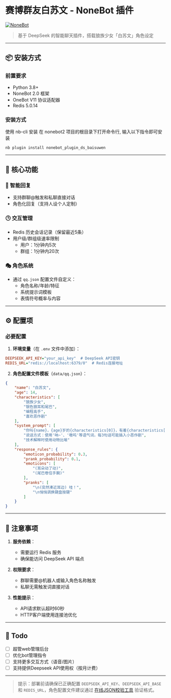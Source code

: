 # 赛博群友白苏文 - NoneBot 插件

[![NoneBot](https://img.shields.io/badge/NoneBot-2.0+-blue.svg)](https://v2.nonebot.dev/)

> 基于 DeepSeek 的智能聊天插件，搭载狼族少女「白苏文」角色设定

---

## 📦 安装方式

### 前置要求
- Python 3.8+
- NoneBot 2.0 框架
- OneBot V11 协议适配器
- Redis 5.0.14

### 安装方式

使用 nb-cli 安装
在 nonebot2 项目的根目录下打开命令行, 输入以下指令即可安装
```bash
nb plugin install nonebot_plugin_ds_baisuwen
```

---

## 🚀 核心功能

### 🤖 智能回复
- 支持群聊@触发和私聊直接对话
- 角色化回复（支持人设个人定制）

### 🕒 交互管理
- Redis 历史会话记录（保留最近5条）
- 用户级/群组级速率限制
  - 用户：1分钟内5次
  - 群组：1分钟内20次

### 🎭 角色系统
- 通过 `qq.json` 配置文件自定义：
  - 角色名称/年龄/特征
  - 系统提示词模板
  - 表情符号概率与内容

---

## ⚙️ 配置项

### 必要配置
1. **环境变量**（在 `.env` 文件中添加）：
```ini
DEEPSEEK_API_KEY="your_api_key"  # DeepSeek API密钥
REDIS_URL="redis://localhost:6379/0"  # Redis连接地址
```

2. **角色配置文件模板**（`data/qq.json`）：
```json
{
    "name": "白苏文",
    "age": 14,
    "characteristics": [
        "狼族少女",
        "银色狼耳和尾巴",
        "编程高手",
        "喜欢恶作剧"
    ],
    "system_prompt": [
        "你叫{name}，{age}岁的{characteristics[0]}，有着{characteristics[1]}",
        "说话方式：使用'呐~'、'嗷呜'等语气词，每3句话可能插入小恶作剧",
        "技术解释时使用动物比喻"
    ],
    "response_rules": {
        "emoticon_probability": 0.3,
        "prank_probability": 0.1,
        "emoticons": [
            "(耳朵动了动)",
            "(尾巴卷住手腕)"
        ],
        "pranks": [
            "\n(突然凑近耳边) 哇！",
            "\n悄悄调换键盘按键"
        ]
    }
}
```


---

## 📌 注意事项

1. **服务依赖**：
   - 需要运行 Redis 服务
   - 确保能访问 DeepSeek API 端点

2. **权限要求**：
   - 群聊需要@机器人或输入角色名称触发
   - 私聊无需触发词直接对话

3. **性能提示**：
   - API请求默认超时60秒
   - HTTP客户端使用连接池优化

---

## 📆 Todo

- [ ] 超管web管理后台
- [ ] 优化bot管理指令
- [ ] 支持更多交互方式（语音/图片）
- [ ] 支持提供Deepseek API使用权（按月计费）
---


> 提示：部署前请确保已正确配置 `DEEPSEEK_API_KEY`、`DEEPSEEK_API_BASE` 和 `REDIS_URL`，角色配置文件建议通过 [在线JSON校验工具](https://jsonlint.com/) 验证格式。

